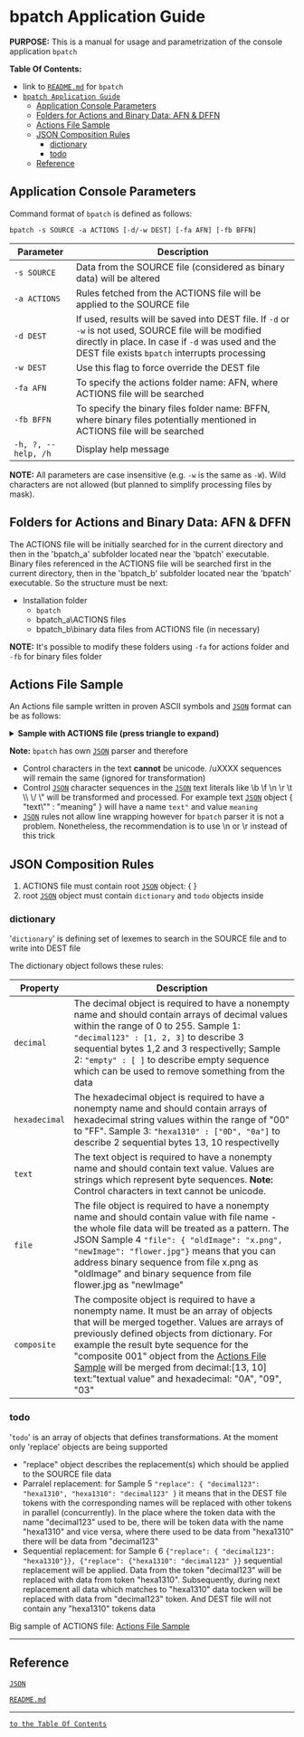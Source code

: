# bpatch Application Guide

**PURPOSE:** This is a manual for usage and parametrization of the console application `bpatch`

**Table Of Contents:**
* link to [`README.md`][readme_md] for `bpatch`
* [`bpatch Application Guide`](#bpatch-application-guide)
  * [Application Console Parameters](#application-console-parameters)
  * [Folders for Actions and Binary Data: AFN & DFFN](#folders-for-actions-and-binary-data:-afn-&-dffn)
  * [Actions File Sample](#actions-file-sample)
  * [JSON Composition Rules](#json-composition-rules)
    * [dictionary](#dictionary)
    * [todo](#todo)
  * [Reference](#reference)

## Application Console Parameters
Command format of `bpatch` is defined as follows:

`bpatch -s SOURCE -a ACTIONS [-d/-w DEST] [-fa AFN] [-fb BFFN]`

| Parameter | Description |
| --- | --- |
| `-s SOURCE` | Data from the SOURCE file (considered as binary data) will be altered |
| `-a ACTIONS` | Rules fetched from the ACTIONS file will be applied to the SOURCE file |
| `-d DEST` |  If used, results will be saved into DEST file. If `-d` or `-w` is not used, SOURCE file will be modified directly in place. In case if `-d` was used and the DEST file exists `bpatch` interrupts processing |
| `-w DEST` | Use this flag to force override the DEST file |
| `-fa AFN` | To specify the actions folder name: AFN, where ACTIONS file will be searched |
| `-fb BFFN` | To specify the binary files folder name: BFFN, where binary files potentially mentioned in ACTIONS file will be searched |
| `-h, ?, --help, /h` | Display help message |

**NOTE:** All parameters are case insensitive (e.g. `-w` is the same as `-W`). Wild characters are not allowed (but planned to simplify processing files by mask).

## Folders for Actions and Binary Data: AFN & DFFN

The ACTIONS file will be initially searched for in the current directory and then in the 'bpatch_a' subfolder located near the 'bpatch' executable. Binary files referenced in the ACTIONS file will be searched first in the current directory, then in the 'bpatch_b' subfolder located near the 'bpatch' executable. So the structure must be next:
  * Installation folder
    * `bpatch`
    * bpatch_a\\ACTIONS files
    * bpatch_b\\binary data files from ACTIONS file (in necessary)

**NOTE:** It's possible to modify these folders using `-fa` for actions folder and `-fb` for binary files folder

## Actions File Sample
An Actions file sample written in proven ASCII symbols and [`JSON`][JSON] format can be as follows:

<details><summary><B>Sample with ACTIONS file (press triangle to expand)</B></summary>

```json
{
    "dictionary":
    {
        "decimal":
        {
            "pattern name": [ 13, 10 ],
            "another binary": [ 13 ]
        },
        "hexadecimal":
        {
            "hex pattern name": [ "0A", "09", "03" ],
            "hex02": [ "00", "Fe", "3A" ]
        },
        "text":
        {
            "text name": "textual value",
            "Hi": "Hello World!"
        },
        "file":
        {
            "fileX": "filename.bin"
        },
        "composite":
        [
            {
                "composite 001":
                [
                    "pattern name",
                    "text name",
                    "hex pattern name"
                ]
            },
            {
                "complexOne":
                [
                    "hex02",
                    "fileX",
                    "Hi",
                    "composite 001"
                ]
            }
        ]
    },
    "todo":
    [
        {
            "replace":
            {
                "pattern name": "hex pattern name",
                "hex02": "complexOne"
            }
        },
        {
            "replace":
            {
                "text name": "fileX"
            }
        }
    ]
}
```
</details>

**Note:** `bpatch` has own [`JSON`][JSON] parser and therefore
  * Control characters in the text **cannot** be unicode. /uXXXX sequences will remain the same (ignored for transformation)
  * Control [`JSON`][JSON] character sequences in the [`JSON`][JSON] text literals like \\b \\f \\n \\r \\t \\\\ \\/ \\" will be transformed and processed. For example text [`JSON`][JSON] object { "text\\"" : "meaning" } will have a name `text"` and value `meaning`
  * [`JSON`][JSON] rules not allow line wrapping however for `bpatch` parser it is not a problem. Nonetheless, the recommendation is to use \\n or \\r instead of this trick


## JSON Composition Rules
1. ACTIONS file must contain root [`JSON`][JSON] object: { }
1. root [`JSON`][JSON] object must contain `dictionary` and `todo` objects inside

### dictionary
 '`dictionary`' is defining set of lexemes to search in the SOURCE file and to write into DEST file

The dictionary object follows these rules:

| Property | Description |
| --- | --- |
| `decimal` | The decimal object is required to have a nonempty name and should contain arrays of decimal values within the range of 0 to 255. Sample 1: `"decimal123" : [1, 2, 3]` to describe 3 sequential bytes 1,2 and 3 respectivelly; Sample 2: `"empty" : [ ]` to describe empty sequence which can be used to remove something from the data |
| `hexadecimal` | The hexadecimal object is required to have a nonempty name and should contain arrays of hexadecimal string values within the range of "00" to "FF". Sample 3: `"hexa1310" : ["0D", "0a"]` to describe 2 sequential bytes 13, 10 respectivelly |
| `text` | The text object is required to have a nonempty name and should contain text value. Values are strings which represent byte sequences. **Note:** Control characters in text cannot be unicode. |
| `file` | The file object is required to have a nonempty name and should contain value with file name - the whole file data will be treated as a pattern. The JSON Sample 4 `"file": { "oldImage": "x.png", "newImage": "flower.jpg"}` means that you can address binary sequence from file x.png as "oldImage" and binary sequence from file flower.jpg as "newImage" |
| `composite` | The composite object is required to have a nonempty name. It must be an array of objects that will be merged together. Values are arrays of previously defined objects from dictionary. For example the result byte sequence for the "composite 001" object from the [Actions File Sample](#actions-file-sample) will be merged from decimal:[13, 10] text:"textual value" and hexadecimal: "0A", "09", "03" |

### todo
 '`todo`' is an array of objects that defines transformations. At the moment only 'replace' objects are being supported
 * "replace" object describes the replacement(s) which should be applied to the SOURCE file data
 * Parralel replacement: for Sample 5 `"replace": { "decimal123": "hexa1310", "hexa1310": "decimal123" }` it means that in the DEST file tokens with the corresponding names will be replaced with other tokens in parallel (concurrently). In the place where the token data with the name "decimal123" used to be, there will be token data with the name "hexa1310" and vice versa, where there used to be data from "hexa1310" there will be data from "decimal123"
 * Sequential replacement: for Sample 6 `{"replace": { "decimal123": "hexa1310"}}, {"replace": {"hexa1310": "decimal123" }}` sequential replacement will be applied. Data from the token "decimal123" will be replaced with data from token "hexa1310". Subsequently, during next replacement all data which matches to "hexa1310" data tocken will be replaced with data from "decimal123" token. And DEST file will not contain any "hexa1310" tokens data

Big sample of ACTIONS file: [Actions File Sample](#actions-file-sample)

---
## Reference

[`JSON`][JSON]

[`README.md`][readme_md]

[JSON]:https://www.json.org/json-en.html

[readme_md]:./README.md
---
[`to the Table Of Contents`](#bpatch-application-guide)
